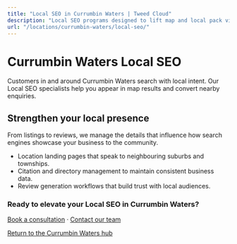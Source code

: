 ```yaml
---
title: "Local SEO in Currumbin Waters | Tweed Cloud"
description: "Local SEO programs designed to lift map and local pack visibility for Currumbin Waters businesses."
url: "/locations/currumbin-waters/local-seo/"
---
```


# Currumbin Waters Local SEO

Customers in and around Currumbin Waters search with local intent. Our Local SEO specialists help you appear in map results and convert nearby enquiries.

## Strengthen your local presence

From listings to reviews, we manage the details that influence how search engines showcase your business to the community.

- Location landing pages that speak to neighbouring suburbs and townships.
- Citation and directory management to maintain consistent business data.
- Review generation workflows that build trust with local audiences.

### Ready to elevate your Local SEO in Currumbin Waters?

[Book a consultation](/consultation/) · [Contact our team](/contact/)

[Return to the Currumbin Waters hub](/locations/currumbin-waters/)
